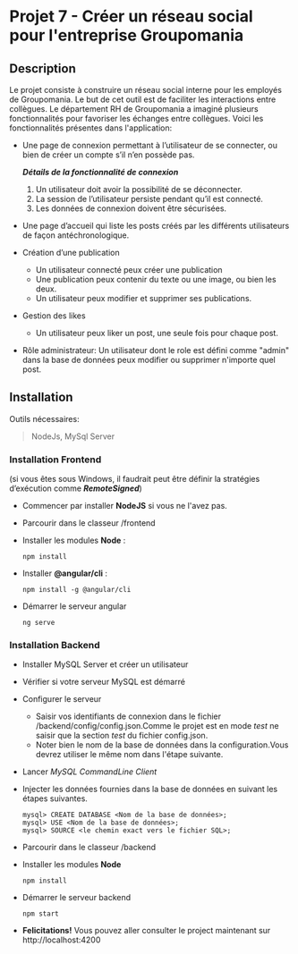 # Projet 7 - Créer un réseau social pour l'entreprise Groupomania
## Description
Le projet consiste à construire un réseau social interne pour les employés de Groupomania.
Le but de cet outil est de faciliter les interactions entre collègues.
Le département RH de Groupomania a imaginé plusieurs fonctionnalités pour favoriser les échanges entre collègues.
Voici les fonctionnalités présentes dans l'application:
* Une page de connexion permettant à l’utilisateur de se connecter, ou bien de créer un compte s’il n’en possède pas. 
    
    **_Détails de la fonctionnalité de connexion_**
    1. Un utilisateur doit avoir la possibilité de se déconnecter.
    2. La session de l’utilisateur persiste pendant qu’il est connecté.
    3. Les données de connexion doivent être sécurisées.
* Une page d’accueil qui liste les posts créés par les différents utilisateurs de façon antéchronologique.

* Création d’une publication
  * Un utilisateur connecté peux créer une publication
  * Une publication peux contenir du texte ou une image, ou bien les deux.
  * Un utilisateur peux modifier et supprimer ses publications.

* Gestion des likes
  * Un utilisateur peux liker un post, une seule fois pour chaque post.

* Rôle administrateur: Un utilisateur dont le role est défini comme "admin" dans la base de données peux modifier ou supprimer n'importe quel post.

## Installation
Outils nécessaires:
  > NodeJs, MySql Server

### Installation Frontend
(si vous êtes sous Windows, il faudrait peut être définir la stratégies d’exécution comme **_RemoteSigned_**)

* Commencer par installer **NodeJS** si vous ne l'avez pas.
* Parcourir dans le classeur /frontend
* Installer les modules **Node** :

    `npm install`
* Installer **@angular/cli** :

    `npm install -g @angular/cli`
* Démarrer le serveur angular

    `ng serve`

### Installation Backend

* Installer MySQL Server et créer un utilisateur
* Vérifier si votre serveur MySQL est démarré

* Configurer le serveur
    - Saisir vos identifiants de connexion dans le fichier /backend/config/config.json.Comme le projet est en mode _test_ ne saisir que la section _test_ du fichier config.json.
    - Noter bien le nom de la base de données dans la configuration.Vous devrez utiliser le même nom dans l'étape suivante.

* Lancer _MySQL CommandLine Client_
* Injecter les données fournies dans la base de données en suivant les étapes suivantes.

    ```
    mysql> CREATE DATABASE <Nom de la base de données>;
    mysql> USE <Nom de la base de données>; 
    mysql> SOURCE <le chemin exact vers le fichier SQL>;
    ```
* Parcourir dans le classeur /backend
* Installer les modules **Node**

    `npm install`

* Démarrer le serveur backend

    `npm start`

* **Felicitations!** Vous pouvez aller consulter le project maintenant sur http://localhost:4200



